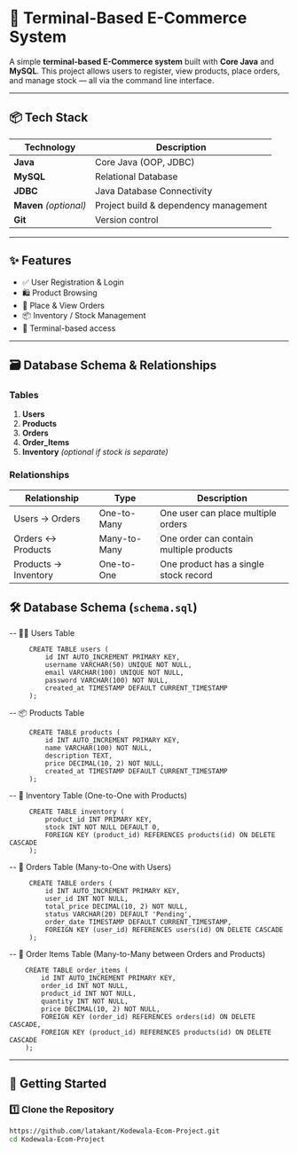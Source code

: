 # 🛒 Terminal-Based E-Commerce System

A simple **terminal-based E-Commerce system** built with **Core Java** and **MySQL**. This project allows users to register, view products, place orders, and manage stock — all via the command line interface.

---

## 📦 Tech Stack

| Technology     | Description                        |
|----------------|------------------------------------|
| **Java**       | Core Java (OOP, JDBC)              |
| **MySQL**      | Relational Database                |
| **JDBC**       | Java Database Connectivity         |
| **Maven** *(optional)* | Project build & dependency management |
| **Git**        | Version control                    |

---

## ✨ Features

- ✅ User Registration & Login  
- 🛍️ Product Browsing  
- 🧾 Place & View Orders  
- 📦 Inventory / Stock Management  
- 🔐 Terminal-based access  

---

## 🗃️ Database Schema & Relationships

### Tables

1. **Users**
2. **Products**
3. **Orders**
4. **Order_Items**
5. **Inventory** *(optional if stock is separate)*

### Relationships

| Relationship        | Type         | Description                                |
|---------------------|--------------|--------------------------------------------|
| Users → Orders      | One-to-Many  | One user can place multiple orders         |
| Orders ↔ Products   | Many-to-Many | One order can contain multiple products    |
| Products → Inventory| One-to-One   | One product has a single stock record      |

## 🛠️ Database Schema (`schema.sql`)

 -- 🧑‍💼 Users Table

         CREATE TABLE users (
             id INT AUTO_INCREMENT PRIMARY KEY,
             username VARCHAR(50) UNIQUE NOT NULL,
             email VARCHAR(100) UNIQUE NOT NULL,
             password VARCHAR(100) NOT NULL,
             created_at TIMESTAMP DEFAULT CURRENT_TIMESTAMP
         );
        
-- 📦 Products Table

         CREATE TABLE products (
             id INT AUTO_INCREMENT PRIMARY KEY,
             name VARCHAR(100) NOT NULL,
             description TEXT,
             price DECIMAL(10, 2) NOT NULL,
             created_at TIMESTAMP DEFAULT CURRENT_TIMESTAMP
         );
        
-- 🧮 Inventory Table (One-to-One with Products)

         CREATE TABLE inventory (
             product_id INT PRIMARY KEY,
             stock INT NOT NULL DEFAULT 0,
             FOREIGN KEY (product_id) REFERENCES products(id) ON DELETE CASCADE
         );
        
-- 🧾 Orders Table (Many-to-One with Users)

         CREATE TABLE orders (
             id INT AUTO_INCREMENT PRIMARY KEY,
             user_id INT NOT NULL,
             total_price DECIMAL(10, 2) NOT NULL,
             status VARCHAR(20) DEFAULT 'Pending',
             order_date TIMESTAMP DEFAULT CURRENT_TIMESTAMP,
             FOREIGN KEY (user_id) REFERENCES users(id) ON DELETE CASCADE
         );
        
-- 📑 Order Items Table (Many-to-Many between Orders and Products)
        
        CREATE TABLE order_items (
            id INT AUTO_INCREMENT PRIMARY KEY,
            order_id INT NOT NULL,
            product_id INT NOT NULL,
            quantity INT NOT NULL,
            price DECIMAL(10, 2) NOT NULL,
            FOREIGN KEY (order_id) REFERENCES orders(id) ON DELETE CASCADE,
            FOREIGN KEY (product_id) REFERENCES products(id) ON DELETE CASCADE
        );

---


## 🚀 Getting Started

### 1️⃣ Clone the Repository

```bash
https://github.com/latakant/Kodewala-Ecom-Project.git
cd Kodewala-Ecom-Project
